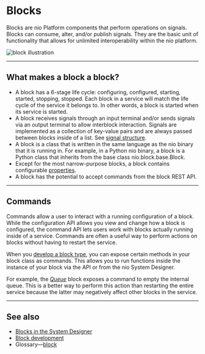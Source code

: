 # Blocks

Blocks are nio Platform components that perform operations on signals. Blocks can consume, alter, and/or publish signals. They are the basic unit of functionality that allows for unlimited interoperability within the nio platform.

![block illustration](/img/intro-blocks.png)

---

## What makes a block a block?
- A block has a 6-stage life cycle: configuring, configured, starting, started, stopping, stopped. Each block in a service will match the life cycle of the service it belongs to. In other words, a block is started when its service is started.
- A block receives signals through an input terminal and/or sends signals via an output terminal to allow interblock interaction. Signals are implemented as a collection of key-value pairs and are always passed between blocks inside of a list. See [signal structure](/service-design-patterns/signal-structure.md).
- A block is a class that is written in the same language as the nio binary that it is running in. For example, in a Python nio binary, a block is a Python class that inherits from the base class nio.block.base.Block.
- Except for the most narrow-purpose blocks, a block contains configurable [properties](/blocks/properties.md).
- A block has the potential to accept commands from the block REST API.

---

## Commands
Commands allow a user to interact with a running configuration of a block. While the configuration API allows you view and change how a block is configured, the command API lets users work with blocks actually running inside of a service. Commands are often a useful way to perform actions on blocks without having to restart the service.

When you [develop a block type](/blocks/block-development/README.md), you can expose certain methods in your block class as commands. This allows you to run functions inside the instance of your block via the API or from the nio System Designer.

For example, the [_Queue_](https://blocks.n.io/Queue) block exposes a command to empty the internal queue. This is a better way to perform this action than restarting the entire service because the latter may negatively affect other blocks in the service.

---

## See also

* [Blocks in the System Designer](/system-designer/designer-tasks.md#blocks-sd)
* [Block development](/blocks/block-development/README.md)
* Glossary—[block](/glossary/README.md#block)
